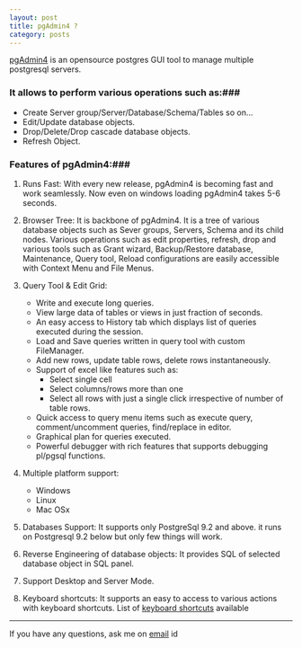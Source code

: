 ```yaml
---
layout: post
title: pgAdmin4 ?
category: posts
---
```


[pgAdmin4][pgAdmin] is an opensource postgres GUI tool to manage multiple postgresql servers.

### It allows to perform various operations such as:###

* Create Server group/Server/Database/Schema/Tables so on...
* Edit/Update database objects.
* Drop/Delete/Drop cascade database objects.
* Refresh Object.

### Features of pgAdmin4:###


1. Runs Fast:
With every new release, pgAdmin4 is becoming fast and work seamlessly. Now even on windows loading pgAdmin4 takes 5-6 seconds.


2. Browser Tree:
It is backbone of pgAdmin4. It is a tree of various database objects such as Sever groups, Servers, Schema and its child nodes.
Various operations such as edit properties, refresh, drop and various tools such as
Grant wizard, Backup/Restore database, Maintenance, Query tool, Reload configurations
are easily accessible with Context Menu and File Menus.


3. Query Tool & Edit Grid:

   * Write and execute long queries.
   * View large data of tables or views in just fraction of seconds.
   * An easy access to History tab which displays list of queries executed during the session.
   * Load and Save queries written in query tool with custom FileManager.
   * Add new rows, update table rows, delete rows instantaneously.
   * Support of excel like features such as:
      * Select single cell
      * Select columns/rows more than one
      * Select all rows with just a single click irrespective of number of table rows.
   * Quick access to query menu items such as execute query, comment/uncomment queries, find/replace in editor.
   * Graphical plan for queries executed.
   * Powerful debugger with rich features that supports debugging pl/pgsql functions.


4. Multiple platform support:

   * Windows
   * Linux
   * Mac OSx


5. Databases Support:
It supports only PostgreSql 9.2 and above. it runs on Postgresql 9.2 below but only few things will work.


6. Reverse Engineering of database objects:
It provides SQL of selected database object in SQL panel.


7. Support Desktop and Server Mode.


8. Keyboard shortcuts:
  It supports an easy to access to various actions with keyboard shortcuts.
  List of [keyboard shortcuts][kbdsts] available


---
If you have any questions, ask me on [email][address] id

[jekyll]: https://github.com/mojombo/jekyll
[pgAdmin]: https://www.pgadmin.org
[kbdsts]: https://www.pgadmin.org/docs/pgadmin4/dev/keyboard_shortcuts.html
[address]: imsurinder90@gmail.com